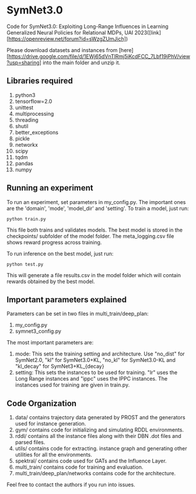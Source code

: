 
# SymNet3.0

Code for SymNet3.0: Exploiting Long-Range Influences in Learning Generalized Neural Policies for Relational MDPs, UAI 2023([link][https://openreview.net/forum?id=sWzgZUmJich])



Please download datasets and instances from [here][https://drive.google.com/file/d/1EWj65dVnTlRmj5iKcdFCC_7Lbf19jPhV/view?usp=sharing] into the main folder and unzip it.




## Libraries required

1. python3
2. tensorflow=2.0
3. unittest
4. multiprocessing
5. threading
6. shutil
7. better_exceptions
8. pickle
9. networkx
10. scipy
11. tqdm
12. pandas
13. numpy


## Running an experiment

To run an experiment, set parameters in my_config.py. The important ones are the 'domain', 'mode', 'model_dir' and 'setting'. To train a model, just run:

```
python train.py
```

This file both trains and validates models. The best model is stored in the checkpoints/ subfolder of the model folder. The meta_logging.csv file shows reward progress across training.

To run inference on the best model, just run:

```
python test.py
```

This will generate a file results.csv in the model folder which will contain rewards obtained by the best model. 

## Important parameters explained

Parameters can be set in two files in multi_train/deep_plan:

1. my_config.py
2. symnet3_config.py

The most important parameters are:

1. mode: This sets the training setting and architecture. Use "no_dist" for SymNet2.0, "kl" for SymNet3.0+KL, "no_kl" for SymNet3.0-KL and "kl_decay" for SymNet3+KL_{decay}
2. setting: This sets the instances to be used for training. "lr" uses the Long Range instances and "ippc" uses the IPPC instances. The instances used for training are given in train.py. 
## Code Organization

1. data/ contains trajectory data generated by PROST and the generators used for instance generation.
2. gym/ contains code for initializing and simulating RDDL environments.
3. rddl/ contains all the instance files along with their DBN .dot files and parsed files.
4. utils/ contains code for extracting. instance graph and generating other utilities for all the environments.
5. spektral/ contains code used for GATs and the Influence Layer.
6. multi_train/ contains code for training and evaluation.
7. multi_train/deep_plan/networks contains code for the architecture.


Feel free to contact the authors if you run into issues.
